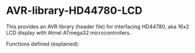 # AVR-library-HD44780-LCD
This provides an AVR library (header file) for interfacing HD44780, aka 16x2 LCD display with Atmel ATmega32 microcontrollers.

Functions defined (explained):
